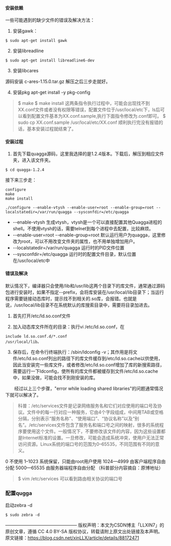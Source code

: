 #### 安装依赖
一些可能遇到的缺少文件的错误及解决方法：
1. 安装gawk：

```
$ sudo apt-get install gawk
```

2. 安装libreadline

```
$ sudo apt-get install libreadline6-dev
```

3. 安装libcares

源码安装 c-ares-1.15.0.tar.gz 解压之后三步走就好。


4. 安装pkg
apt-get install -y pkg-config


>$ make
$ make install
这两条指令执行过程中，可能会出现找不到XX.conf文件或者没有权限等错误，配置文件位于/usr/local/etc下，ls后可以看到配置文件基本为XX.conf.sample,执行下面指令修改为.conf即可。
$ sudo cp XX.conf.sample /usr/local/etc/XX.conf
顺利执行完没有报错的话，基本安装过程就结束了。

#### 安装过程
1. 首先下载quagga源码，这里我选择的是1.2.4版本。下载后，解压到相应文件夹，进入该文件夹。

```
$ cd quagga-1.2.4
```

接下来三步走：
```
configure
make
make install
```


```
./configure --enable-vtysh --enable-user=root --enable-group=root --localstatedir=/var/run/quagga --sysconfdir=/etc/quagga

```
* --enable-vtysh 生成vtysh，vtysh是一个可以直接配置其他Quagga进程的shell。不使用vtysh的话，需要telnet到每个进程中去配置，比较麻烦。
* --enable-user=root --enable-group=root 默认运行用户为quagga，这里修改为root，可以不用改变文件夹的属性，也不用单独增加用户。
* --localstatedir=/var/run/quagga 运行时的PID文件位置
* --sysconfdir=/etc/quagga 运行时的配置文件目录，默认位置在/usr/local/etc中



#### 错误及解决

默认情况下，编译器只会使用/lib和/usr/lib这两个目录下的库文件，通常通过源码包进行安装时，如果不指定--prefix，会将库安装在/usr/local/lib目录下；当运行程序需要链接动态库时，提示找不到相关的.so库，会报错。也就是说，/usr/local/lib目录不在系统默认的库搜索目录中，需要将目录加进去。

1. 首先打开/etc/ld.so.conf文件

2. 加入动态库文件所在的目录：执行vi /etc/ld.so.conf，在
```
include ld.so.conf.d/*.conf
/usr/local/lib。
```

3. 保存后，在命令行终端执行：/sbin/ldconfig -v；其作用是将文件/etc/ld.so.conf列出的路径下的库文件缓存到/etc/ld.so.cache以供使用，因此当安装完一些库文件，或者修改/etc/ld.so.conf增加了库的新搜索路径，需要运行一下ldconfig，使所有的库文件都被缓存到文件/etc/ld.so.cache中，如果没做，可能会找不到刚安装的库。

　　经过以上三个步骤，"error while loading shared libraries"的问题通常情况下就可以解决了。


>科普：/etc/services文件是记录网络服务名和它们对应使用的端口号及协议。文件中的每一行对应一种服务，它由4个字段组成，中间用TAB或空格分隔，分别表示“服务名称”、“使用端口”、“协议名称”以及“别名”。/etc/services文件包含了服务名和端口号之间的映射，很多的系统程序要使用这个文件。一般情况下，不要修改该文件的内容，因为这些设置都是Internet标准的设置。一旦修改，可能会造成系统冲突，使用户无法正常访问资源。Linux系统的端口号的范围为0–65535，不同范围有不同的意义。

0 不使用
1–1023 系统保留，只能由root用户使用
1024—4999 由客户端程序自由分配
5000—65535 由服务器端程序自由分配
（科普部分内容摘自：原博地址）

>$ vim /etc/services
可以看到路由相关协议的端口号

### 配置qugga
启动zebra -d
```
$ sudo zebra -d
```

————————————————
版权声明：本文为CSDN博主「LLXIN7」的原创文章，遵循 CC 4.0 BY-SA 版权协议，转载请附上原文出处链接及本声明。
原文链接：https://blog.csdn.net/xinLLX/article/details/88172471
